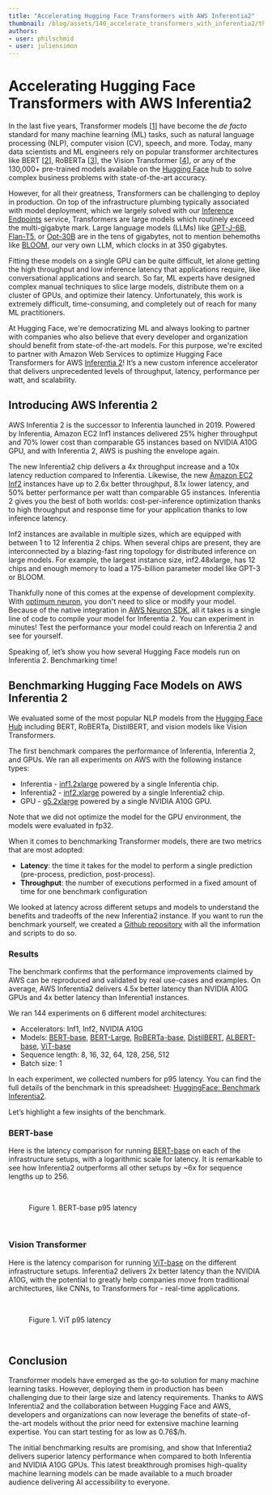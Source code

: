 ```yaml
---
title: "Accelerating Hugging Face Transformers with AWS Inferentia2" 
thumbnail: /blog/assets/140_accelerate_transformers_with_inferentia2/thumbnail.png
authors:
- user: philschmid
- user: juliensimon
---
```


# Accelerating Hugging Face Transformers with AWS Inferentia2

<!-- {blog_metadata} -->
<!-- {authors} -->

<script async defer src="https://unpkg.com/medium-zoom-element@0/dist/medium-zoom-element.min.js"></script>

In the last five years, Transformer models [[1](https://arxiv.org/abs/1706.03762)] have become the _de facto_ standard for many machine learning (ML) tasks, such as natural language processing (NLP), computer vision (CV),  speech, and more. Today, many data scientists and ML engineers rely on popular transformer architectures like BERT [[2](https://arxiv.org/abs/1810.04805)], RoBERTa [[3](https://arxiv.org/abs/1907.11692)], the Vision Transformer [[4](https://arxiv.org/abs/2010.11929)], or any of the 130,000+ pre-trained models available on the [Hugging Face](https://huggingface.co) hub to solve complex business problems with state-of-the-art accuracy.

However, for all their greatness, Transformers can be challenging to deploy in production. On top of the infrastructure plumbing typically associated with model deployment, which we largely solved with our [Inference Endpoints](https://huggingface.co/inference-endpoints) service, Transformers are large models which routinely exceed the multi-gigabyte mark. Large language models (LLMs) like [GPT-J-6B](https://huggingface.co/EleutherAI/gpt-j-6B), [Flan-T5](https://huggingface.co/google/flan-t5-xxl), or [Opt-30B](https://huggingface.co/facebook/opt-30b) are in the tens of gigabytes, not to mention behemoths like [BLOOM](https://huggingface.co/bigscience/bloom), our very own LLM, which clocks in at 350 gigabytes. 

Fitting these models on a single GPU can be quite difficult, let alone getting the high throughput and low inference latency that applications require, like conversational applications and search. So far, ML experts have designed complex manual techniques to slice large models, distribute them on a cluster of GPUs, and optimize their latency. Unfortunately, this work is extremely difficult, time-consuming, and completely out of reach for many ML practitioners. 

At Hugging Face, we're democratizing ML and always looking to partner with companies who also believe that every developer and organization should benefit from state-of-the-art models. For this purpose, we're excited to partner with Amazon Web Services to optimize Hugging Face Transformers for AWS [Inferentia 2](https://aws.amazon.com/machine-learning/inferentia/)! It’s a new custom inference accelerator that delivers unprecedented levels of throughput, latency, performance per watt, and scalability.

## Introducing AWS Inferentia 2

AWS Inferentia 2 is the successor to Inferentia launched in 2019. Powered by Inferentia, Amazon EC2 Inf1 instances delivered 25% higher throughput and 70% lower cost than comparable G5 instances based on NVIDIA A10G GPU, and with Inferentia 2, AWS is pushing the envelope again. 

The new Inferentia2 chip delivers a 4x throughput increase and a 10x latency reduction compared to Inferentia. Likewise, the new [Amazon EC2 Inf2](https://aws.amazon.com/de/ec2/instance-types/inf2/) instances have up to 2.6x better throughput, 8.1x lower latency, and 50% better performance per watt than comparable G5 instances. Inferentia 2 gives you the best of both worlds: cost-per-inference optimization thanks to high throughput and response time for your application thanks to low inference latency.

Inf2 instances are available in multiple sizes, which are equipped with between 1 to 12 Inferentia 2 chips. When several chips are present, they are interconnected by a blazing-fast ring topology for distributed inference on large models. For example, the largest instance size, inf2.48xlarge, has 12 chips and enough memory to load a 175-billion parameter model like GPT-3 or BLOOM.

Thankfully none of this comes at the expense of development complexity. With [optimum neuron](https://github.com/huggingface/optimum-neuron), you don't need to slice or modify your model. Because of the native integration in [AWS Neuron SDK](https://github.com/aws-neuron/aws-neuron-sdk), all it takes is a single line of code to compile your model for Inferentia 2. You can experiment in minutes! Test the performance your model could reach on Inferentia 2 and see for yourself.

Speaking of, let’s show you how several Hugging Face models run on Inferentia 2. Benchmarking time!

## Benchmarking Hugging Face Models on AWS Inferentia 2

We evaluated some of the most popular NLP models from the [Hugging Face Hub](https://huggingface.co/models) including BERT, RoBERTa, DistilBERT, and vision models like Vision Transformers.  

The first benchmark compares the performance of Inferentia, Inferentia 2, and GPUs. We ran all experiments on AWS with the following instance types: 
* Inferentia - [inf1.2xlarge](https://aws.amazon.com/ec2/instance-types/inf1/?nc1=h_ls) powered by a single Inferentia chip.
* Inferentia2 - [inf2.xlarge](https://aws.amazon.com/ec2/instance-types/inf2/?nc1=h_ls) powered by a single Inferentia2 chip.
* GPU - [g5.2xlarge](https://aws.amazon.com/ec2/instance-types/g5/) powered by a single NVIDIA A10G GPU.

Note that we did not optimize the model for the GPU environment, the models were evaluated in fp32. 

When it comes to benchmarking Transformer models, there are two metrics that are most adopted:
* **Latency**: the time it takes for the model to perform a single prediction (pre-process, prediction, post-process).
* **Throughput**: the number of executions performed in a fixed amount of time for one benchmark configuration

We looked at latency across different setups and models to understand the benefits and tradeoffs of the new Inferentia2 instance. If you want to run the benchmark yourself, we created a [Github repository](https://github.com/philschmid/aws-neuron-samples/tree/main/benchmark) with all the information and scripts to do so. 

### Results

The benchmark confirms that the performance improvements claimed by AWS can be reproduced and validated by real use-cases and examples. On average, AWS Inferentia2 delivers 4.5x better latency than NVIDIA A10G GPUs and 4x better latency than Inferentia1 instances. 

We ran 144 experiments on 6 different model architectures:
* Accelerators: Inf1, Inf2, NVIDIA A10G
* Models: [BERT-base](https://huggingface.co/bert-base-uncased), [BERT-Large](https://huggingface.co/bert-large-uncased), [RoBERTa-base](https://huggingface.co/roberta-base), [DistilBERT](https://huggingface.co/distilbert-base-uncased), [ALBERT-base](https://huggingface.co/albert-base-v2), [ViT-base](https://huggingface.co/google/vit-base-patch16-224)
* Sequence length: 8, 16, 32, 64, 128, 256, 512
* Batch size: 1

In each experiment, we collected numbers for p95 latency. You can find the full details of the benchmark in this spreadsheet: [HuggingFace: Benchmark Inferentia2](https://docs.google.com/spreadsheets/d/1AULEHBu5Gw6ABN8Ls6aSB2CeZyTIP_y5K7gC7M3MXqs/edit?usp=sharing).

Let’s highlight a few insights of the benchmark.

### BERT-base

Here is the latency comparison for running [BERT-base](https://huggingface.co/bert-base-uncased) on each of the infrastructure setups, with a logarithmic scale for latency. It is remarkable to see how Inferentia2 outperforms all other setups by ~6x for sequence lengths up to 256. 

<br>
<figure class="image table text-center m-0 w-full">
  <medium-zoom background="rgba(0,0,0,.7)" alt="BERT-base p95 latency" src="assets/140_accelerate_transformers_with_inferentia2/bert.png"></medium-zoom>
  <figcaption>Figure 1. BERT-base p95 latency</figcaption>
</figure>
<br>



### Vision Transformer

Here is the latency comparison for running [ViT-base](https://huggingface.co/google/vit-base-patch16-224) on the different infrastructure setups. Inferentia2 delivers 2x better latency than the NVIDIA A10G, with the potential to greatly help companies move from traditional architectures, like CNNs, to Transformers for - real-time applications.

<br>
<figure class="image table text-center m-0 w-full">
  <medium-zoom background="rgba(0,0,0,.7)" alt="ViT p95 latency" src="assets/140_accelerate_transformers_with_inferentia2/vit.png"></medium-zoom>
  <figcaption>Figure 1. ViT p95 latency</figcaption>
</figure>
<br>


## Conclusion

Transformer models have emerged as the go-to solution for many machine learning tasks. However, deploying them in production has been challenging due to their large size and latency requirements. Thanks to AWS Inferentia2 and the collaboration between Hugging Face and AWS, developers and organizations can now leverage the benefits of state-of-the-art models without the prior need for extensive machine learning expertise. You can start testing for as low as 0.76$/h.

The initial benchmarking results are promising, and show that Inferentia2 delivers superior latency performance when compared to both Inferentia and NVIDIA A10G GPUs. This latest breakthrough promises high-quality machine learning models can be made available to a much broader audience delivering AI accessibility to everyone. 